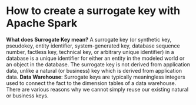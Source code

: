 # How to create a surrogate key with Apache Spark

 **What does  Surrogate Key  mean?**
 A surrogate key (or synthetic key, pseudokey, entity identifier, system-generated key, database sequence number, factless key, technical key, or arbitrary unique identifier) in a database is a unique identifier for either an entity in the modeled world or an object in the database. The surrogate key is not derived from application data, unlike a natural (or business) key which is derived from application data.
 **Data Warehouse**: Surrogate keys are typically meaningless integers used to connect the fact to the dimension tables of a data warehouse. There are various reasons why we cannot simply reuse our existing natural or business keys.
 
 
 
<!--stackedit_data:
eyJoaXN0b3J5IjpbMTE0NzY1NDgzLC01NTg5MDgwNzcsLTEwND
g0NzU5NDUsLTIwODg3NDY2MTIsLTQ1MjgwMjA0NCwxMzcwNzAz
MjQ1LDI1NjYyMDg0NCwxMDk2MTUyNjksLTM5NzczNzkzNSwyMD
E2OTExMTcwLDE2MTAxODc3NTUsLTYxODU3NjczNSwtMTgwNTYw
OTA0NywtNzQ3MzA0NDA1LC0xOTY1MjA2NjMsLTEwMzM1NzcxNz
AsOTUzNzcxOTU4LDM1MDY3OTMzMSw1ODc2MTY1NywzNjI5MTU3
NzFdfQ==
-->